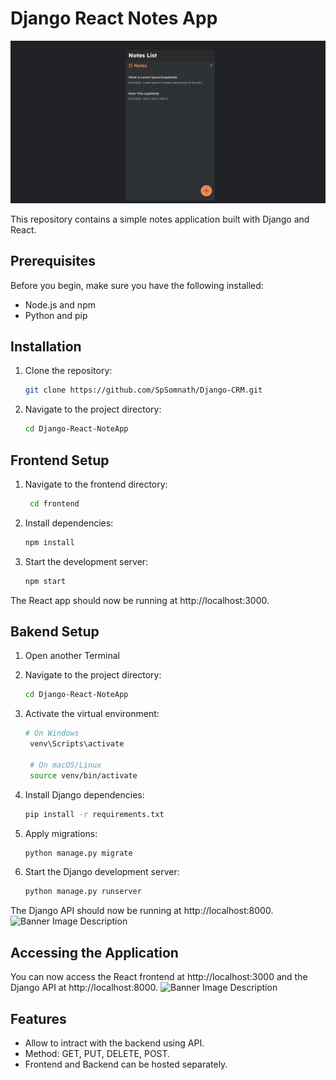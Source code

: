 # Django React Notes App
![Banner Image Description](https://github.com/SpSomnath/Django-React-NoteApp/blob/main/ReadmeFile/frontend.png)

This repository contains a simple notes application built with Django and React.

## Prerequisites

Before you begin, make sure you have the following installed:

- Node.js and npm
- Python and pip



## Installation

1. Clone the repository:
   ```bash
   git clone https://github.com/SpSomnath/Django-CRM.git

2. Navigate to the project directory:
   ```bash
   cd Django-React-NoteApp

## Frontend Setup
1. Navigate to the frontend directory:
   ```bash
    cd frontend
2. Install dependencies:
   ```bash
   npm install
4. Start the development server:
   ```bash
   npm start
The React app should now be running at http://localhost:3000.


## Bakend Setup
1. Open another Terminal

2. Navigate to the project directory:
   ```bash
   cd Django-React-NoteApp
3. Activate the virtual environment:
   ```bash
   # On Windows
    venv\Scripts\activate

    # On macOS/Linux
    source venv/bin/activate
4. Install Django dependencies:
   ```bash
   pip install -r requirements.txt
5. Apply migrations:
   ```bash
   python manage.py migrate
6. Start the Django development server:
   ```bash
   python manage.py runserver

The Django API should now be running at http://localhost:8000.
![Banner Image Description](https://github.com/SpSomnath/Django-React-NoteApp/blob/main/ReadmeFile/backend-terminal.png)


## Accessing the Application
You can now access the React frontend at http://localhost:3000 and the Django API at http://localhost:8000.
![Banner Image Description](https://github.com/SpSomnath/Django-React-NoteApp/blob/main/ReadmeFile/backendapi.png)



## Features
- Allow to intract with the backend using API.
- Method: GET, PUT, DELETE, POST.
- Frontend and Backend can be hosted separately.
